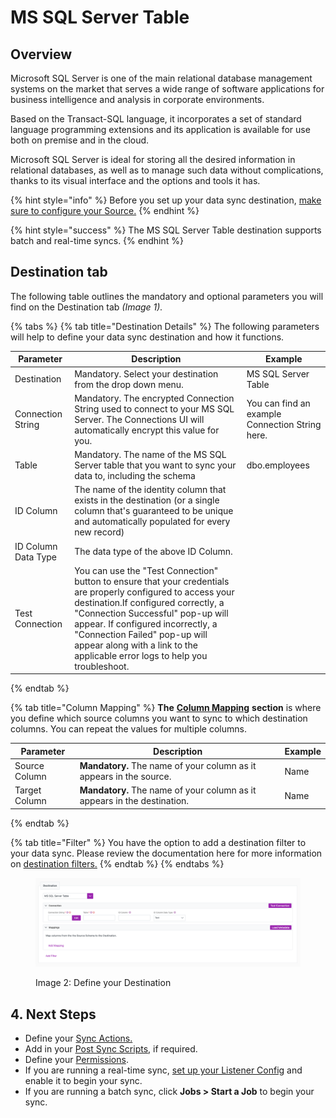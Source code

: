 # MS SQL Server Table

## Overview

Microsoft SQL Server is one of the main relational database management systems on the market that serves a wide range of software applications for business intelligence and analysis in corporate environments.

Based on the Transact-SQL language, it incorporates a set of standard language programming extensions and its application is available for use both on premise and in the cloud.

Microsoft SQL Server is ideal for storing all the desired information in relational databases, as well as to manage such data without complications, thanks to its visual interface and the options and tools it has.

{% hint style="info" %}
Before you set up your data sync destination, [make sure to configure your Source.](../supported-data-sync-sources/)
{% endhint %}

{% hint style="success" %}
The MS SQL Server Table destination supports batch and real-time syncs.
{% endhint %}

## Destination tab

The following table outlines the mandatory and optional parameters you will find on the Destination tab _(Image 1)._

{% tabs %}
{% tab title="Destination Details" %}
The following parameters will help to define your data sync destination and how it functions.

| Parameter         | Description                                                                                                                                          | Example                                         |
|-------------------|------------------------------------------------------------------------------------------------------------------------------------------------------|-------------------------------------------------|
| Destination       | Mandatory. Select your destination from the drop down menu.                                                                                          | MS SQL Server Table                             |
| Connection String | Mandatory. The encrypted Connection String used to connect to your MS SQL Server. The Connections UI will automatically encrypt this value for you. | You can find an example Connection String here. |
| Table             | Mandatory. The name of the MS SQL Server table that you want to sync your data to, including the schema                                              | dbo.employees                                   |
| ID Column           | The name of the identity column that exists in the destination (or a single column that's guaranteed to be unique and automatically populated for every new record)                                                                                                                                                                           |
| ID Column Data Type | The data type of the above ID Column.                                                                                                                                                                                                                                                                                                          |
| Test Connection     | You can use the "Test Connection" button to ensure that your credentials are properly configured to access your destination.If configured correctly, a "Connection Successful" pop-up will appear. If configured incorrectly, a "Connection Failed" pop-up will appear along with a link to the applicable error logs to help you troubleshoot. |
{% endtab %}

{% tab title="Column Mapping" %}
**The** [**Column Mapping**](../building-data-syncs/columns-and-mappings/#3.-column-mappings) **section** is where you define which source columns you want to sync to which destination columns. You can repeat the values for multiple columns.

| Parameter     | Description                                                              | Example |
|---------------|--------------------------------------------------------------------------|---------|
| Source Column | **Mandatory.** The name of your column as it appears in the source.      | Name    |
| Target Column | **Mandatory.** The name of your column as it appears in the destination. | Name    |
{% endtab %}

{% tab title="Filter" %}
You have the option to add a destination filter to your data sync. Please review the documentation here for more information on [destination filters.](../building-data-syncs/advanced-settings/filters.md#target-filters)
{% endtab %}
{% endtabs %}

<div data-full-width="true">

<figure><img src="../../.gitbook/assets/image (760).png" alt=""><figcaption><p>Image 2: Define your Destination</p></figcaption></figure>

</div>

## 4. Next Steps

* Define your [Sync Actions.](../building-data-syncs/sync-actions.md)
* Add in your [Post Sync Scripts](../building-data-syncs/advanced-settings/post-sync-scripts.md), if required.
* Define your [Permissions](../building-data-syncs/#2.-create-a-data-sync-configuration).
* If you are running a real-time sync, [set up your Listener Config](../supported-real-time-sync-stream-sources/) and enable it to begin your sync.
* If you are running a batch sync, click **Jobs > Start a Job** to begin your sync.

